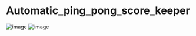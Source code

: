 # Automatic_ping_pong_score_keeper
![image](https://user-images.githubusercontent.com/92575534/198638021-48818a1b-1229-4371-b586-35f0eb63476c.png)
![image](https://user-images.githubusercontent.com/92575534/198633349-e41bbc5d-9308-4176-808a-f89c5a05151f.png)
